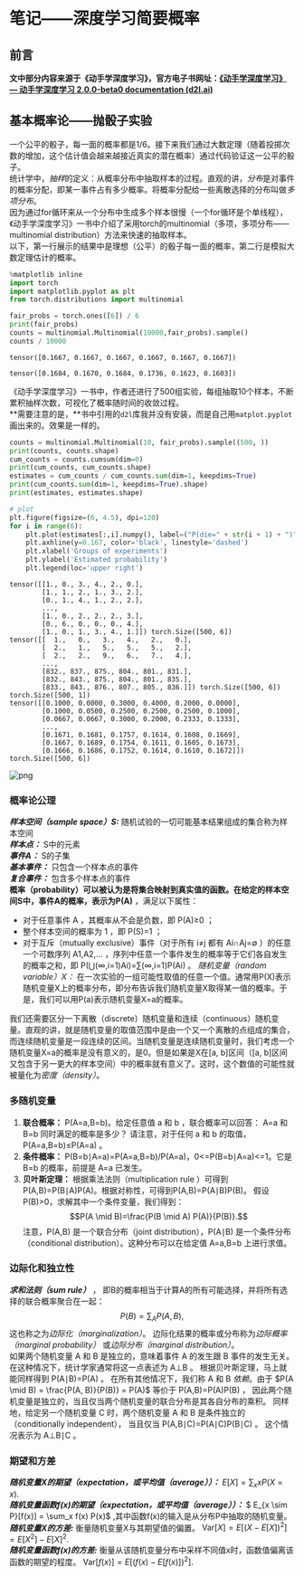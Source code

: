 # 笔记——深度学习简要概率
## 前言
**文中部分内容来源于《动手学深度学习》，官方电子书网址：[《动手学深度学习》 — 动手学深度学习 2.0.0-beta0 documentation (d2l.ai)](http://zh-v2.d2l.ai/index.html)**

## 基本概率论——抛骰子实验

一个公平的骰子，每一面的概率都是1/6。接下来我们通过大数定理（随着投掷次数的增加，这个估计值会越来越接近真实的潜在概率）通过代码验证这一公平的骰子。  
统计学中，*抽样*的定义：从概率分布中抽取样本的过程。直观的讲，*分布*是对事件的概率分配，即某一事件占有多少概率。将概率分配给一些离散选择的分布叫做*多项分布*。  
因为通过for循环来从一个分布中生成多个样本很慢（一个for循环是个单线程），《动手学深度学习》一书中介绍了采用torch的multinomial（多项，多项分布——multinomial distribution）方法来快速的抽取样本。  
以下，第一行展示的结果中是理想（公平）的骰子每一面的概率，第二行是模拟大数定理估计的概率。  


```python
%matplotlib inline
import torch
import matplotlib.pyplot as plt
from torch.distributions import multinomial

fair_probs = torch.ones([6]) / 6
print(fair_probs)
counts = multinomial.Multinomial(10000,fair_probs).sample()
counts / 10000
```

    tensor([0.1667, 0.1667, 0.1667, 0.1667, 0.1667, 0.1667])
    
    tensor([0.1684, 0.1670, 0.1684, 0.1736, 0.1623, 0.1603])

《动手学深度学习》一书中，作者还进行了500组实验，每组抽取10个样本，不断累积抽样次数，可视化了概率随时间的收敛过程。  
**需要注意的是，**书中引用的`d2l`库我并没有安装，而是自己用`matplot.pyplot`画出来的。效果是一样的。


```python
counts = multinomial.Multinomial(10, fair_probs).sample((500, ))
print(counts, counts.shape)
cum_counts = counts.cumsum(dim=0)
print(cum_counts, cum_counts.shape)
estimates = cum_counts / cum_counts.sum(dim=1, keepdims=True)
print(cum_counts.sum(dim=1, keepdims=True).shape)
print(estimates, estimates.shape)

# plot
plt.figure(figsize=(6, 4.5), dpi=120)
for i in range(6):
    plt.plot(estimates[:,i].numpy(), label=("P(die=" + str(i + 1) + ")"))
    plt.axhline(y=0.167, color='black', linestyle='dashed')
    plt.xlabel('Groups of experiments')
    plt.ylabel('Estimated probability')
    plt.legend(loc='upper right')
```

    tensor([[1., 0., 3., 4., 2., 0.],
            [1., 1., 2., 1., 3., 2.],
            [0., 1., 4., 1., 2., 2.],
            ...,
            [1., 0., 2., 2., 2., 3.],
            [0., 6., 0., 0., 0., 4.],
            [1., 0., 1., 3., 4., 1.]]) torch.Size([500, 6])
    tensor([[  1.,   0.,   3.,   4.,   2.,   0.],
            [  2.,   1.,   5.,   5.,   5.,   2.],
            [  2.,   2.,   9.,   6.,   7.,   4.],
            ...,
            [832., 837., 875., 804., 801., 831.],
            [832., 843., 875., 804., 801., 835.],
            [833., 843., 876., 807., 805., 836.]]) torch.Size([500, 6])
    torch.Size([500, 1])
    tensor([[0.1000, 0.0000, 0.3000, 0.4000, 0.2000, 0.0000],
            [0.1000, 0.0500, 0.2500, 0.2500, 0.2500, 0.1000],
            [0.0667, 0.0667, 0.3000, 0.2000, 0.2333, 0.1333],
            ...,
            [0.1671, 0.1681, 0.1757, 0.1614, 0.1608, 0.1669],
            [0.1667, 0.1689, 0.1754, 0.1611, 0.1605, 0.1673],
            [0.1666, 0.1686, 0.1752, 0.1614, 0.1610, 0.1672]]) torch.Size([500, 6])




![png](https://cdn.jsdelivr.net/gh/tangger2000/PicHost/img/20211231205230.png)


### 概率论公理
***样本空间（sample space）S:*** 随机试验的一切可能基本结果组成的集合称为样本空间  
***样本点：*** S中的元素  
***事件A：*** S的子集  
***基本事件：*** 只包含一个样本点的事件  
***复合事件：*** 包含多个样本点的事件  
**概率（probability）可以被认为是将集合映射到真实值的函数。在给定的样本空间S中，事件A的概率，表示为P(A)** ，满足以下属性：

 - 对于任意事件 A ，其概率从不会是负数，即 P(A)≥0 ；
 - 整个样本空间的概率为 1 ，即 P(S)=1 ；
 - 对于互斥（mutually exclusive）事件（对于所有 i≠j 都有 Ai∩Aj=∅ ）的任意一个可数序列 A1,A2,… ，序列中任意一个事件发生的概率等于它们各自发生的概率之和，即 P(⋃(∞,i=1)Ai)=∑(∞,i=1)P(Ai) 。
*随机变量（random variable）X：* 在一次实验的一组可能性取值的任意一个值。通常用P(X)表示随机变量X上的概率分布，即分布告诉我们随机变量X取得某一值的概率。于是，我们可以用P(a)表示随机变量X=a的概率。  

我们还需要区分一下离散（discrete）随机变量和连续（continuous）随机变量。直观的讲，就是随机变量的取值范围中是由一个又一个离散的点组成的集合，而连续随机变量是一段连续的区间。当随机变量是连续随机变量时，我们考虑一个随机变量X=a的概率是没有意义的，是0。但是如果是X在[a, b]区间（[a, b]区间又包含于另一更大的样本空间）中的概率就有意义了。这时，这个数值的可能性就被量化为*密度（density）*。  


### 多随机变量
1. **联合概率：** P(A=a,B=b)。给定任意值 a 和 b ，联合概率可以回答： A=a 和 B=b 同时满足的概率是多少？ 请注意，对于任何 a 和 b 的取值， P(A=a,B=b)≤P(A=a) 。  
2. **条件概率：** P(B=b∣A=a)=P(A=a,B=b)/P(A=a)，0<=P(B=b∣A=a)<=1。它是 B=b 的概率，前提是 A=a 已发生。
3. **贝叶斯定理：** 根据乘法法则（multiplication rule ）可得到P(A,B)=P(B∣A)P(A)。根据对称性，可得到P(A,B)=P(A∣B)P(B)。 假设P(B)>0，求解其中一个条件变量，我们得到：$$P(A \mid B)=\frac{P(B \mid A) P(A)}{P(B)}.$$ 注意，P(A,B) 是一个联合分布（joint distribution），P(A∣B) 是一个条件分布（conditional distribution）。这种分布可以在给定值 A=a,B=b 上进行求值。


### 边际化和独立性
***求和法则（sum rule）*** ， 即B的概率相当于计算A的所有可能选择，并将所有选择的联合概率聚合在一起：
$$P(B) = \sum_{A} P(A, B),$$ 这也称之为*边际化（marginalization）*。 边际化结果的概率或分布称为*边际概率（marginal probability）* 或*边际分布（marginal distribution）*。  
如果两个随机变量 A 和 B 是独立的，意味着事件 A 的发生跟 B 事件的发生无关。 在这种情况下，统计学家通常将这一点表述为 A⊥B 。 根据贝叶斯定理，马上就能同样得到 P(A∣B)=P(A) 。 在所有其他情况下，我们称 A 和 B *依赖*。由于 $P(A \mid B) = \frac{P(A, B)}{P(B)} = P(A)$ 等价于 P(A,B)=P(A)P(B) ， 因此两个随机变量是独立的，当且仅当两个随机变量的联合分布是其各自分布的乘积。 同样地，给定另一个随机变量 C 时，两个随机变量 A 和 B 是条件独立的（conditionally independent）， 当且仅当 P(A,B∣C)=P(A∣C)P(B∣C) 。 这个情况表示为 A⊥B∣C 。

### 期望和方差
***随机变量X的期望（expectation，或平均值（average））：*** $E[X] = \sum_{x} x P(X = x).$   
***随机变量函数f(x)的期望（expectation，或平均值（average））：*** $ E_{x \sim P}[f(x)] = \sum_x f(x) P(x)$ ,其中函数f(x)的输入是从分布P中抽取的随机变量。  
***随机变量X的方差:*** 衡量随机变量X与其期望值的偏置。 $\mathrm{Var}[X] = E\left[(X - E[X])^2\right] =
E[X^2] - E[X]^2.$  
***随机变量函数f(x)的方差:*** 衡量从该随机变量分布中采样不同值x时，函数值偏离该函数的期望的程度。 $\mathrm{Var}[f(x)] = E\left[\left(f(x) - E[f(x)]\right)^2\right].$ 

